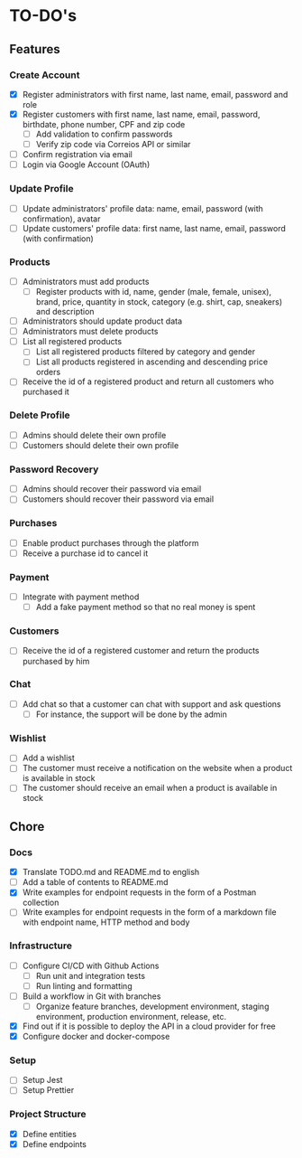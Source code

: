 # TO-DO's

## Features

### Create Account

- [x] Register administrators with first name, last name, email, password and role
- [x] Register customers with first name, last name, email, password, birthdate, phone number, CPF and zip code
     - [ ] Add validation to confirm passwords
     - [ ] Verify zip code via Correios API or similar
- [ ] Confirm registration via email
- [ ] Login via Google Account (OAuth)

### Update Profile

- [ ] Update administrators' profile data: name, email, password (with confirmation), avatar
- [ ] Update customers' profile data: first name, last name, email, password (with confirmation)

### Products

- [ ] Administrators must add products
     - [ ] Register products with id, name, gender (male, female, unisex), brand, price, quantity in stock, category (e.g. shirt, cap, sneakers) and description
- [ ] Administrators should update product data
- [ ] Administrators must delete products
- [ ] List all registered products
     - [ ] List all registered products filtered by category and gender
     - [ ] List all products registered in ascending and descending price orders
- [ ] Receive the id of a registered product and return all customers who purchased it

### Delete Profile

- [ ] Admins should delete their own profile
- [ ] Customers should delete their own profile

### Password Recovery

- [ ] Admins should recover their password via email
- [ ] Customers should recover their password via email

### Purchases

- [ ] Enable product purchases through the platform
- [ ] Receive a purchase id to cancel it

### Payment

- [ ] Integrate with payment method
     - [ ] Add a fake payment method so that no real money is spent

### Customers

- [ ] Receive the id of a registered customer and return the products purchased by him

### Chat

- [ ] Add chat so that a customer can chat with support and ask questions
     - [ ] For instance, the support will be done by the admin

### Wishlist

- [ ] Add a wishlist
- [ ] The customer must receive a notification on the website when a product is available in stock
- [ ] The customer should receive an email when a product is available in stock

## Chore

### Docs

- [x] Translate TODO.md and README.md to english
- [ ] Add a table of contents to README.md
- [x] Write examples for endpoint requests in the form of a Postman collection
- [ ] Write examples for endpoint requests in the form of a markdown file with endpoint name, HTTP method and body

### Infrastructure

- [ ] Configure CI/CD with Github Actions
     - [ ] Run unit and integration tests
     - [ ] Run linting and formatting
- [ ] Build a workflow in Git with branches
     - [ ] Organize feature branches, development environment, staging environment, production environment, release, etc.
- [x] Find out if it is possible to deploy the API in a cloud provider for free
- [x] Configure docker and docker-compose

### Setup

- [ ] Setup Jest
- [ ] Setup Prettier

### Project Structure

- [x] Define entities
- [x] Define endpoints

